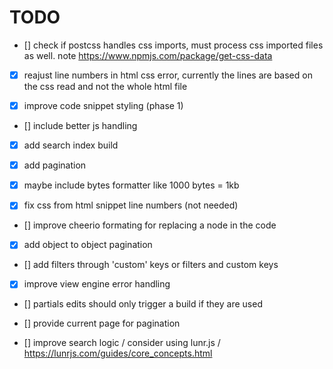 # TODO

- [] check if postcss handles css imports, must process css imported files as well. note https://www.npmjs.com/package/get-css-data

- [x] reajust line numbers in html css error, currently the lines are based on the css read and not the whole html file

- [x] improve code snippet styling (phase 1)

- [] include better js handling

- [x] add search index build

- [x] add pagination

- [x] maybe include bytes formatter like 1000 bytes = 1kb

- [x] fix css from html snippet line numbers (not needed)

- [] improve cheerio formating for replacing a node in the code

- [x] add object to object pagination

- [] add filters through 'custom' keys or filters and custom keys

- [x] improve view engine error handling

- [] partials edits should only trigger a build if they are used

- [] provide current page for pagination

- [] improve search logic / consider using lunr.js / https://lunrjs.com/guides/core_concepts.html
